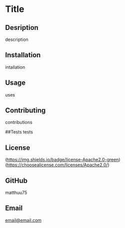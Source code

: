 # Title

  ## Desription
  description

  ## Installation
  intallation

  ## Usage
  uses

  ## Contributing
  contributions

  ##Tests
  tests

  ## License
  (https://img.shields.io/badge/license-Apache2.0-green)(https://choosealicense.com/licenses/Apache2.0/)
  
  ## GitHub
  matthuu75

  ## Email
  email@email.com

